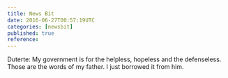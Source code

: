 ```yaml
---
title: News Bit
date: 2016-06-27T00:57:19UTC
categories: [newsbit]
published: true
reference: 
---
```


Duterte: My government is for the helpless, hopeless and the defenseless. Those are the words of my father. I just borrowed it from him.
